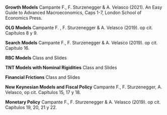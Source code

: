 **Growth Models**
Campante F., F. Sturzenegger & A. Velasco (2021). An Easy Guide to Advanced Macroeconomics, Caps 1-7, London School of Economics Press.

**OLG Models**
Campante F. , F. Sturzenegger & A. Velasco (2019). op cit. Capítulos 8 y 9.

**Search Models**
Campante F., F. Sturzenegger & A. Velasco (2019). op cit. Capítulo 16.

**RBC Models**
Class and Slides

**TNT Models with Nominal Rigidities**
Class and Slides

**Financial Frictions**
Class and Slides

**New Keynesian Models and Fiscal Policy**
Campante F., F. Sturzenegger, A. Velasco, op cit. Capítulos 15, 17 y 18.

**Monetary Policy**
Campante F., F. Sturzenegger & A. Velasco (2019). op cit. Capítulos 19, 20, 21 y 22.